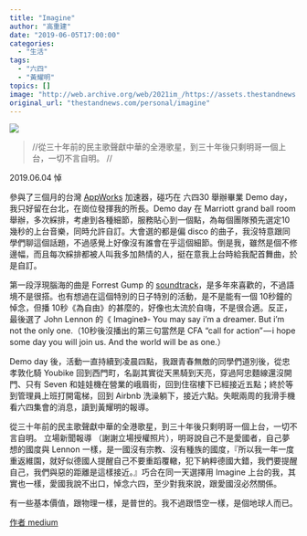 ```yaml
---
title: "Imagine"
author: "高重建"
date: "2019-06-05T17:00:00"
categories:
  - "生活"
tags:
  - "六四"
  - "黃耀明"
topics: []
image: "http://web.archive.org/web/2021im_/https://assets.thestandnews.com/media/photos/minggor-10_cYLkC.png"
original_url: "thestandnews.com/personal/imagine"
---
```

![](http://web.archive.org/web/2021im_/https://assets.thestandnews.com/media/photos/minggor-10_cYLkC.png)
> //從三十年前的民主歌聲獻中華的全港歌星，到三十年後只剩明哥一個上台，一切不言自明。 //

2019.06.04 悼

參與了三個月的台灣 [AppWorks](http://web.archive.org/web/20211229132754/https://appworks.tw/) 加速器，碰巧在 六四30 舉辦畢業 Demo day，我只好留在台北，在崗位發揮我的所長。Demo day 在 Marriott grand ball room 舉辦，多次綵排，考慮到各種細節，服務貼心到一個點，為每個團隊預先選定10幾秒的上台音樂，同時允許自訂。大會選的都是偏 disco 的曲子，我沒特意跟同學們聊這個話題，不過感覺上好像沒有誰會在乎這個細節。倒是我，雖然是個不修邊幅，而且每次綵排都被人叫我多加熱情的人，挺在意我上台時給我配首舞曲，於是自訂。

第一段浮現腦海的曲是 Forrest Gump 的 [soundtrack](http://web.archive.org/web/20211229132754/https://www.youtube.com/watch?v=VWoUcB7y4hw)，是多年來喜歡的，不過語境不是很搭。也有想過在這個特別的日子特別的活動，是不是能有一個 10秒鐘的悼念，但播 10秒《為自由》的甚麼的，好像也太流於自嗨，不是很合適。反正，最後選了 John Lennon 的《 Imagine》- You may say i’m a dreamer. But i’m not the only one.（10秒後沒播出的第三句當然是 CFA “call for action” — i hope some day you will join us. And the world will be as one.）

Demo day 後，活動一直持續到凌晨四點，我跟青春無敵的同學們道別後，從忠孝敦化騎 Youbike 回到西門町，名副其實從天黑騎到天亮，穿過阿忠麵線還沒開門、只有 Seven 和娃娃機在營業的峨眉街，回到住宿樓下已經接近五點；終於等到管理員上班打開電梯，回到 Airbnb 洗澡躺下，接近六點。失眠兩周的我滑手機看六四集會的消息，讀到黃耀明的報導。

從三十年前的民主歌聲獻中華的全港歌星，到三十年後只剩明哥一個上台，一切不言自明。 立場新聞報導 （謝謝立場授權照片），明哥說自己不是愛國者，自己夢想的國度與 Lennon 一樣，是一國沒有宗教、沒有種族的國度，『所以我一年一度重返維園，就好似德國人提醒自己不要重蹈覆轍，犯下納粹德國大錯，我們要提醒自己，我們與惡的距離是這樣接近。』巧合在同一天選擇用 Imagine 上台的我，其實也一樣，愛國我說不出口，悼念六四，至少對我來說，跟愛國沒必然關係。

有一些基本價值，跟物理一樣，是普世的。我不過跟悟空一樣，是個地球人而已。

[作者 medium](http://web.archive.org/web/20211229132754/https://medium.com/cowritingspace/imagine-chungkin-express-8b0f9d4ca36?fbclid=IwAR1apdGo-jwfQsCYj_VjVDYSfM9gEQ_6kMnZsjw0wwGyXozrGv5tZf-H3DY)